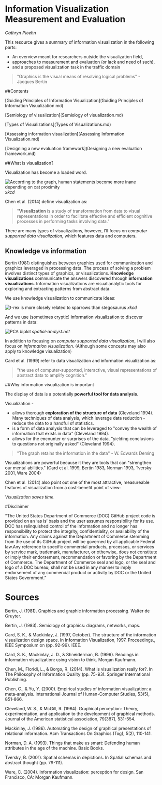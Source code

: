 Information Visualization Measurement and Evaluation
=======

_Cathryn Ploehn_

This resource gives a summary of information visualization in the following parts: 

- An overview meant for researchers outside the visualization field, 
- approaches to measurement and evaluation (or lack and need of such), 
- and a proposed visualization task in the traffic domain

> "Graphics is the visual means of resolving logical problems" - Jacques Bertin

##Contents

[Guiding Principles of Information Visualization](Guiding Principles of Information Visualization.md)

[Semiology of visualization](Semiology of visualization.md)

[Types of Visualizations](Types of Visualizations.md)

[Assessing information visualization](Assessing Information Visualization.md)

[Designing a new evaluation framework](Designing a new evaluation framework.md)

##What is visualization?

Visualization has become a loaded word. 

![According to the graph, human statements become more inane depending on cat proximity](/images/cat_proximity.png) _xkcd_

Chen et al. (2014) define visualization as:

> "__Visualization__ is a study of transformation from data to visual representations in order to facilitate effective and efficient cognitive processes in performing tasks involving data."

There are many types of visualizations, however, I'll focus on _computer supported data visualization_, which features data and computers. 

## Knowledge vs information 

Bertin (1981) distinguishes between graphics used for communication and graphics leveraged in processing data. The process of solving a problem involves distinct types of graphics, or visualizations. __Knowledge visualizations__ communicate the answers discovered through __information visualizations__. Information visualizations are visual analytic tools for exploring and extracting patterns from abstract data. 

We use knowledge visualization to communicate ideas:

![t-rex is more closely related to sparrows than stegosaurus](/images/birds_and_dinosaurs.png) _xkcd_

And we use (sometimes cryptic) information visualization to discover patterns in data:

![PCA biplot](/images/Fig_PCA_biplot.jpg) _spatial-analyst.net_

In addition to focusing on _computer supported data visualization_, I will also focus on _information visualization_. (Although some concepts may also apply to knowledge visualization)

Card et al. (1999) refer to data visualization and information visualization as:

> "the use of computer-supported, interactive, visual representations of abstract data to amplify cognition."

##Why information visualization is important

The display of data is a potentially __powerful tool for data analysis__. 

Visualization \-
- allows thorough __exploration of the structure of data__ (Cleveland 1994). Many techniques of data analysis, which leverage data reduction - reduce the data to a handful of statistics. 
- is a form of data analysis that can be leveraged to "convey the wealth of information that exists in data" (Cleveland 1994). 
- allows for the encounter or surprises of the data, "yielding conclusions to questions not originally asked" (Cleveland 1994). 

> "The graph retains the information in the data" - W. Edwards Deming 

Visualizations are powerful because it they are tools that can "strengthen our mental abilities." (Card et al. 1999, Bertin 1983, Norman 1993, Tversky 2001, Ware 2004)

Chen et al. (2014) also point out one of the most attractive, measureable features of visualization from a cost-benefit point of view:

_Visualization saves time._ 

#Disclaimer

“The United States Department of Commerce (DOC) GitHub project code is provided on an ‘as is’ basis and the user assumes responsibility for its use. DOC has relinquished control of the information and no longer has responsibility to protect the integrity, confidentiality, or availability of the information. Any claims against the Department of Commerce stemming from the use of its GitHub project will be governed by all applicable Federal law.Any reference to specific commercial products, processes, or services by service mark, trademark, manufacturer, or otherwise, does not constitute or imply their endorsement, recommendation or favoring by the Department of Commerce. The Department of Commerce seal and logo, or the seal and logo of a DOC bureau, shall not be used in any manner to imply endorsement of any commercial product or activity by DOC or the United States Government.”

# Sources

Bertin, J. (1981). Graphics and graphic information processing. Walter de Gruyter.

Bertin, J. (1983). Semiology of graphics: diagrams, networks, maps.

Card, S. K., & Mackinlay, J. (1997, October). The structure of the information visualization design space. In Information Visualization, 1997. Proceedings., IEEE Symposium on (pp. 92-99). IEEE.

Card, S. K., Mackinlay, J. D., & Shneiderman, B. (1999). Readings in information visualization: using vision to think. Morgan Kaufmann.

Chen, M., Floridi, L., & Borgo, R. (2014). What is visualization really for?. In The Philosophy of Information Quality (pp. 75-93). Springer International Publishing.

Chen, C., & Yu, Y. (2000). Empirical studies of information visualization: a meta-analysis. International Journal of Human-Computer Studies, 53(5), 851-866.

Cleveland, W. S., & McGill, R. (1984). Graphical perception: Theory, experimentation, and application to the development of graphical methods. Journal of the American statistical association, 79(387), 531-554.

Mackinlay, J. (1986). Automating the design of graphical presentations of relational information. Acm Transactions On Graphics (Tog), 5(2), 110-141.

Norman, D. A. (1993). Things that make us smart: Defending human attributes in the age of the machine. Basic Books.

Tversky, B. (2001). Spatial schemas in depictions. In Spatial schemas and abstract thought (pp. 79-111).

Ware, C. (2004). Information visualization: perception for design. San Francisco, CA: Morgan Kaufmann.